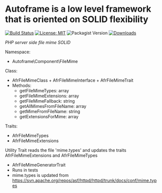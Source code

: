 # Autoframe is a low level framework that is oriented on SOLID flexibility

[![Build Status](https://github.com/autoframe/components-filemime/workflows/PHPUnit-tests/badge.svg?branch=main)](https://github.com/autoframe/components-filemime/actions?query=branch:main)
[![License: MIT](https://img.shields.io/badge/License-MIT-green.svg)](https://opensource.org/licenses/MIT)
![Packagist Version](https://img.shields.io/packagist/v/autoframe/components-filemime?label=packagist%20stable)
[![Downloads](https://img.shields.io/packagist/dm/autoframe/components-filemime.svg)](https://packagist.org/packages/autoframe/components-filemime)

*PHP server side file mime SOLID*

Namespace:
- Autoframe\\Component\\FileMime

Class:
- AfrFileMimeClass + AfrFileMimeInterface + AfrFileMimeTrait
- Methods:
  - getFileMimeTypes: array
  - getFileMimeExtensions: array
  - getFileMimeFallback: string
  - getAllMimesFromFileName: array
  - getMimeFromFileName: string
  - getExtensionsForMime: array
  
Traits:
- AfrFileMimeTypes
- AfrFileMimeExtensions

Utility Trait reads the file 'mime.types' and updates the traits AfrFileMimeExtensions and AfrFileMimeTypes
- AfrFileMimeGeneratorTrait
- Runs in tests
- mime.types is updated from https://svn.apache.org/repos/asf/httpd/httpd/trunk/docs/conf/mime.types
